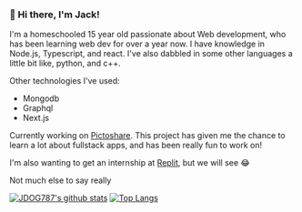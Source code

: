 ### 👋 Hi there, I'm Jack! 

I'm a homeschooled 15 year old passionate about Web development, who has been learning web dev for over a year now. I have knowledge in Node.js, Typescript, and react. I've also dabbled in some other languages a little bit like, python, and c++. 

Other technologies I've used:

- Mongodb
- Graphql
- Next.js

Currently working on [Pictoshare](https://github.com/jdog787/pictoshare). This project has given me the chance to learn a lot about fullstack apps, and has been really fun to work on!

I'm also wanting to get an internship at [Replit](https://replit.com), but we will see 😂

Not much else to say really 

[![JDOG787's github stats](https://github-readme-stats.vercel.app/api?username=JDOG787&theme=radical&show_icons=true)](https://github.com/anuraghazra/github-readme-stats)
[![Top Langs](https://highlevelenviousworkers.jdog787.repl.co/)](https://github.com/anuraghazra/github-readme-stats)
